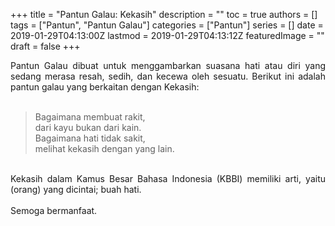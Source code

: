 +++
title = "Pantun Galau: Kekasih"
description = ""
toc = true
authors = []
tags = ["Pantun", "Pantun Galau"]
categories = ["Pantun"]
series = []
date = 2019-01-29T04:13:00Z
lastmod = 2019-01-29T04:13:12Z
featuredImage = ""
draft = false
+++

<div style="text-align: justify;">Pantun Galau dibuat untuk menggambarkan suasana hati atau diri yang sedang merasa resah, sedih, dan kecewa oleh sesuatu. Berikut ini adalah pantun galau yang berkaitan dengan Kekasih:<br /><br />
<blockquote class="tr_bq">Bagaimana membuat rakit,<br />dari kayu bukan dari kain.<br />Bagaimana hati tidak sakit,<br />melihat kekasih dengan yang lain.</blockquote><br />
Kekasih dalam Kamus Besar Bahasa Indonesia (KBBI) memiliki arti, yaitu (orang) yang dicintai; buah hati.<br /><br />
Semoga bermanfaat.</div>
